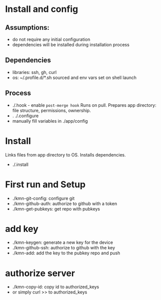 # Install and config
## Assumptions:
- do not require any initial configuration
- dependencies will be installed during installation process

## Dependencies
- libraries: ssh, gh, curl
- os: ~/.profile.d/*.sh sourced and env vars set on shell launch

## Process
- ./.hook - enable `post-merge hook`
Runs on pull. Prepares app directory: file structure, permissions, ownership.
- . ./.configure
- manually fill variables in ./app/config

# Install
Links files from app directory to OS. Installs dependencies.
- ./.install

# First run and Setup
- ./kmn-git-config: configure git
- ./kmn-github-auth: authorize to github with a token
- ./kmn-get-pubkeys: get repo with pubkeys

# add key
- ./kmn-keygen: generate a new key for the device
- ./kmn-github-ssh: authorize to github with the key
- ./kmn-add: add the key to the pubkey repo and push

# authorize server
- ./kmn-copy-id: copy id to authorized_keys
- or simply curl >> to authorized_keys
